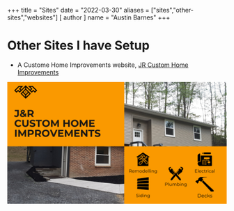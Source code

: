 +++
title = "Sites"
date = "2022-03-30"
aliases = ["sites","other-sites","websites"]
[ author ]
  name = "Austin Barnes"
+++

# Other Sites I have Setup

* A Custome Home Improvements website, [JR Custom Home Improvements](https://jrcustomhomeimprovements.com/)

![JRCustomHomes](/jrrcustomhomes.png 'JR') 


